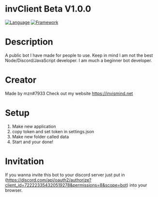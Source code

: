 # invClient Beta V1.0.0
[![Language](https://img.shields.io/badge/Language-Node.js-green?style=for-the-badge&logo=node.js)](https://nodejs.org)
[![Framework](https://img.shields.io/badge/Framework-Discord.js-dodgerblue?style=for-the-badge&logo=discord)](https://discord.js.org)

# Description
A public bot I have made for people to use. 
Keep in mind I am not the best Node/Discord/JavaScript developer. 
I am much a beginner bot developer.

# Creator
Made by mzn#7933
Check out my website https://invismind.net

# Setup
1. Make new application
2. copy token and set token in settings.json
3. Make new folder called data
4. Start and your done!

# Invitation
If you wanna invite this bot to your discord server just put in (https://discord.com/api/oauth2/authorize?client_id=722223354320519278&permissions=8&scope=bot) into your browser.
